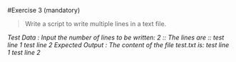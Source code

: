#Exercise 3 (mandatory)

>Write a script to write multiple lines in a text file.

*Test Data :*
*Input the number of lines to be written: 2*
*:: The lines are ::*
*test line 1*
*test line 2*
*Expected Output :*
*The content of the file test.txt is:*
*test line 1*
*test line 2*